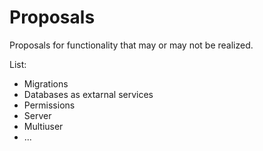 # Proposals

Proposals for functionality that may or may not be realized.

List:
- Migrations
- Databases as extarnal services
- Permissions
- Server 
- Multiuser
- ...